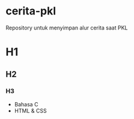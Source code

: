# cerita-pkl
Repository untuk menyimpan alur cerita saat PKL
# H1
## H2
### H3

- Bahasa C
- HTML & CSS
